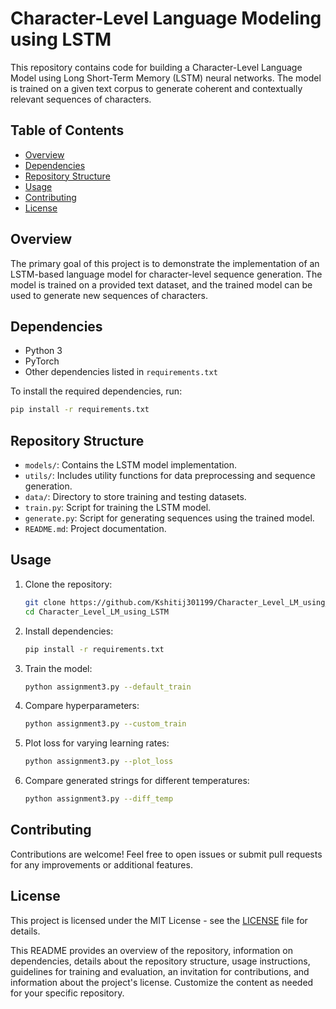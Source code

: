 # Character-Level Language Modeling using LSTM

This repository contains code for building a Character-Level Language Model using Long Short-Term Memory (LSTM) neural networks. The model is trained on a given text corpus to generate coherent and contextually relevant sequences of characters.

## Table of Contents
- [Overview](#overview)
- [Dependencies](#dependencies)
- [Repository Structure](#repository-structure)
- [Usage](#usage)
- [Contributing](#contributing)
- [License](#license)

## Overview
The primary goal of this project is to demonstrate the implementation of an LSTM-based language model for character-level sequence generation. The model is trained on a provided text dataset, and the trained model can be used to generate new sequences of characters.

## Dependencies
- Python 3
- PyTorch
- Other dependencies listed in `requirements.txt`

To install the required dependencies, run:
```bash
pip install -r requirements.txt
```

## Repository Structure
- `models/`: Contains the LSTM model implementation.
- `utils/`: Includes utility functions for data preprocessing and sequence generation.
- `data/`: Directory to store training and testing datasets.
- `train.py`: Script for training the LSTM model.
- `generate.py`: Script for generating sequences using the trained model.
- `README.md`: Project documentation.

## Usage
1. Clone the repository:
   ```bash
   git clone https://github.com/Kshitij301199/Character_Level_LM_using_LSTM.git
   cd Character_Level_LM_using_LSTM
   ```

2. Install dependencies:
   ```bash
   pip install -r requirements.txt
   ```

3. Train the model:
   ```bash
   python assignment3.py --default_train 
   ```

4. Compare hyperparameters:
   ```bash
   python assignment3.py --custom_train
   ```

5. Plot loss for varying learning rates:
    ```bash
    python assignment3.py --plot_loss
    ```

6. Compare generated strings for different temperatures:
    ```bash
    python assignment3.py --diff_temp
    ```

## Contributing
Contributions are welcome! Feel free to open issues or submit pull requests for any improvements or additional features.

## License
This project is licensed under the MIT License - see the [LICENSE](LICENSE) file for details.

This README provides an overview of the repository, information on dependencies, details about the repository structure, usage instructions, guidelines for training and evaluation, an invitation for contributions, and information about the project's license. Customize the content as needed for your specific repository.